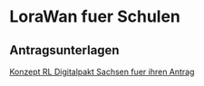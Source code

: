 ﻿# LoraWan fuer Schulen
## Antragsunterlagen

[Konzept RL Digitalpakt Sachsen fuer ihren Antrag](https://github.com/TTN-Dresden/TTN-Dresden.github.io/blob/master/schule/_materialien/2020_04_03_lora_fuer_schulen_konzept.pdf)